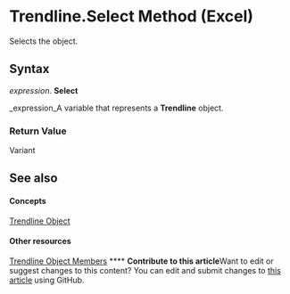 
# Trendline.Select Method (Excel)

Selects the object.


## Syntax

 _expression_. **Select**

 _expression_A variable that represents a  **Trendline** object.


### Return Value

Variant


## See also


#### Concepts


 [Trendline Object](5c04b065-57f4-a059-7c22-50612bd727ea.md)
#### Other resources


 [Trendline Object Members](b63cecc4-6151-f66c-8d73-9f66850046b1.md)
****   **Contribute to this article**Want to edit or suggest changes to this content? You can edit and submit changes to  [this article](https://github.com/jhershey00/VBA_Excel_Test/OpenXMLCon/articles/b866a79c-38c1-feb2-e244-31c727e98f46.md) using GitHub.


